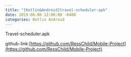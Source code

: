 ```yaml
---
title: "[Kotlin&Android]travel-scheduler-apk"
date: 2019-06-06 12:00:00 -0400
categories: Kotlin Android
---
```


Travel-scheduler.apk

github-link:[https://github.com/RessChild/Mobile-Project](https://github.com/RessChild/Mobile-Project)
